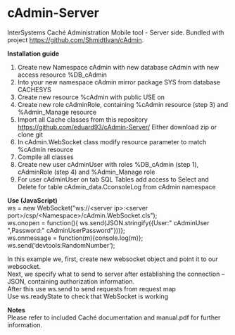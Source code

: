 cAdmin-Server
=============

InterSystems Caché Administration Mobile tool - Server side. Bundled with project https://github.com/ShmidtIvan/cAdmin.
  
<b>Installation guide</b><br>
1.	Create new Namespace cAdmin with new database cAdmin with new access resource %DB_cAdmin<br>
2.	Into your new namespace cAdmin mirror package SYS from database CACHESYS<br>
3.	Create new resource %cAdmin with public USE on<br>
4.	Create new role cAdminRole, containing %cAdmin resource (step 3) and %Admin_Manage resource<br>
5.	Import all Cache classes from this repository https://github.com/eduard93/cAdmin-Server/ Either download zip or clone git<br>
6.	In cAdmin.WebSocket class modify resource parameter to match %cAdmin resource<br>
7.	Compile all classes<br>
8.	Create new user cAdminUser with roles %DB_cAdmin (step 1), cAdminRole (step 4) and %Admin_Manage role<br>
9.	For user cAdminUser on tab SQL Tables add access to Select and Delete  for table cAdmin_data.CconsoleLog from cAdmin namespace <br>

<b>Use (JavaScript)</b><br>
ws = new WebSocket("ws://&lt;server ip&gt;:&lt;server port&gt;/csp/&lt;Namespace&gt;/cAdmin.WebSocket.cls");<br>
ws.onopen = function(){ ws.send(JSON.stringify({User:" cAdminUser ",Password:" cAdminUserPassword"}))}; <br>
ws.onmessage = function(m){console.log(m)};<br>
ws.send(‘devtools:RandomNumber’);<br>

In this example we, first, create new websocket object and point it to our websocket.<br>
Next, we specify what to send to server after establishing the connection – JSON, containing authorization information.<br>
After this use ws.send to send requests from request map <br>
Use ws.readyState to check that WebSocket is working<br>

<b>Notes</b><br>
Please refer to included Caché documentation and manual.pdf for further information.
